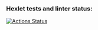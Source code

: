 ### Hexlet tests and linter status:
[![Actions Status](https://github.com/SpawnLeon/frontend-project-44/workflows/hexlet-check/badge.svg)](https://github.com/SpawnLeon/frontend-project-44/actions)